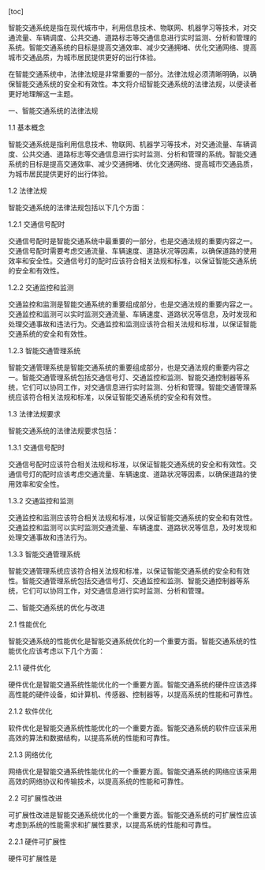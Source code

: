 
[toc]                    
                
                
智能交通系统是指在现代城市中，利用信息技术、物联网、机器学习等技术，对交通流量、车辆调度、公共交通、道路标志等交通信息进行实时监测、分析和管理的系统。智能交通系统的目标是提高交通效率、减少交通拥堵、优化交通网络、提高城市交通品质，为城市居民提供更好的出行体验。

在智能交通系统中，法律法规是非常重要的一部分。法律法规必须清晰明确，以确保智能交通系统的安全和有效性。本文将介绍智能交通系统的法律法规，以便读者更好地理解这一主题。

一、智能交通系统的法律法规

1.1 基本概念

智能交通系统是指利用信息技术、物联网、机器学习等技术，对交通流量、车辆调度、公共交通、道路标志等交通信息进行实时监测、分析和管理的系统。智能交通系统的目标是提高交通效率、减少交通拥堵、优化交通网络、提高城市交通品质，为城市居民提供更好的出行体验。

1.2 法律法规

智能交通系统的法律法规包括以下几个方面：

1.2.1 交通信号配时

交通信号配时是智能交通系统中最重要的一部分，也是交通法规的重要内容之一。交通信号配时需要考虑交通流量、车辆速度、道路状况等因素，以确保道路的使用效率和安全性。交通信号灯的配时应该符合相关法规和标准，以保证智能交通系统的安全和有效性。

1.2.2 交通监控和监测

交通监控和监测是智能交通系统的重要组成部分，也是交通法规的重要内容之一。交通监控和监测可以实时监测交通流量、车辆速度、道路状况等信息，及时发现和处理交通事故和违法行为。交通监控和监测应该符合相关法规和标准，以保证智能交通系统的安全和有效性。

1.2.3 智能交通管理系统

智能交通管理系统是智能交通系统的重要组成部分，也是交通法规的重要内容之一。智能交通管理系统包括交通信号灯、交通监控和监测、智能交通控制器等系统，它们可以协同工作，对交通信息进行实时监测、分析和管理。智能交通管理系统应该符合相关法规和标准，以保证智能交通系统的安全和有效性。

1.3 法律法规要求

智能交通系统的法律法规要求包括：

1.3.1 交通信号配时

交通信号配时应该符合相关法规和标准，以保证智能交通系统的安全和有效性。交通信号灯的配时应该考虑交通流量、车辆速度、道路状况等因素，以确保道路的使用效率和安全性。

1.3.2 交通监控和监测

交通监控和监测应该符合相关法规和标准，以保证智能交通系统的安全和有效性。交通监控和监测可以实时监测交通流量、车辆速度、道路状况等信息，及时发现和处理交通事故和违法行为。

1.3.3 智能交通管理系统

智能交通管理系统应该符合相关法规和标准，以保证智能交通系统的安全和有效性。智能交通管理系统包括交通信号灯、交通监控和监测、智能交通控制器等系统，它们可以协同工作，对交通信息进行实时监测、分析和管理。

二、智能交通系统的优化与改进

2.1 性能优化

智能交通系统的性能优化是智能交通系统优化的一个重要方面。智能交通系统的性能优化应该考虑以下几个方面：

2.1.1 硬件优化

硬件优化是智能交通系统性能优化的一个重要方面。智能交通系统的硬件应该选择高性能的硬件设备，如计算机、传感器、控制器等，以提高系统的性能和可靠性。

2.1.2 软件优化

软件优化是智能交通系统性能优化的一个重要方面。智能交通系统的软件应该采用高效的算法和数据结构，以提高系统的性能和可靠性。

2.1.3 网络优化

网络优化是智能交通系统性能优化的一个重要方面。智能交通系统的网络应该采用高效的网络协议和传输技术，以提高系统的性能和可靠性。

2.2 可扩展性改进

可扩展性改进是智能交通系统优化的一个重要方面。智能交通系统的可扩展性应该考虑到系统的性能需求和扩展性要求，以提高系统的性能和可靠性。

2.2.1 硬件可扩展性

硬件可扩展性是

